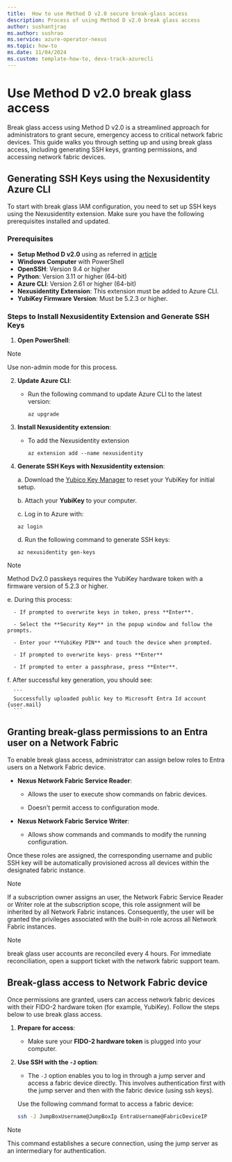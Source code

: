 ```yaml
---
title:  How to use Method D v2.0 secure break-glass access
description: Process of using Method D v2.0 break glass access
author: sushantjrao 
ms.author: sushrao
ms.service: azure-operator-nexus
ms.topic: how-to
ms.date: 11/04/2024
ms.custom: template-how-to, devx-track-azurecli
---
```


# Use Method D v2.0 break glass access

Break glass access using Method D v2.0 is a streamlined approach for administrators to grant secure, emergency access to critical network fabric devices. This guide walks you through setting up and using break glass access, including generating SSH keys, granting permissions, and accessing network fabric devices.

## Generating SSH Keys using the Nexusidentity Azure CLI

To start with break glass IAM configuration, you need to set up SSH keys using the Nexusidentity extension. Make sure you have the following prerequisites installed and updated.

### Prerequisites

- **Setup Method D v2.0** using as referred in [article](howto-set-up-break-glass-access.md)
- **Windows Computer** with PowerShell
- **OpenSSH**: Version 9.4 or higher
- **Python**: Version 3.11 or higher (64-bit)
- **Azure CLI**: Version 2.61 or higher (64-bit)
- **Nexusidentity Extension**: This extension must be added to Azure CLI.
- **YubiKey Firmware Version**: Must be 5.2.3 or higher.

### Steps to Install Nexusidentity Extension and Generate SSH Keys

1. **Open PowerShell**:

> [!Note]
> Use non-admin mode for this process.

2. **Update Azure CLI**:

   - Run the following command to update Azure CLI to the latest version:

     ```Azure CLI
     az upgrade
     ```

3. **Install Nexusidentity extension**:

   - To add the Nexusidentity extension

     ```Azure CLI
     az extension add --name nexusidentity
     ```

4. **Generate SSH Keys with Nexusidentity extension**:

   a. Download the [Yubico Key Manager](https://www.yubico.com/support/download/yubikey-manager) to reset your YubiKey for initial setup.
   
   b. Attach your **YubiKey** to your computer.

   c. Log in to Azure with:

      ```Azure CLI
      az login
      ```

   d. Run the following command to generate SSH keys:

      ```Azure CLI
      az nexusidentity gen-keys
      ```

> [!NOTE]
> Method Dv2.0 passkeys requires the YubiKey hardware token with a firmware version of 5.2.3 or higher.

   e. During this process:

      - If prompted to overwrite keys in token, press **Enter**.

      - Select the **Security Key** in the popup window and follow the prompts.

      - Enter your **YubiKey PIN** and touch the device when prompted.

      - If prompted to overwrite keys- press **Enter**

      - If prompted to enter a passphrase, press **Enter**.
   
   f. After successful key generation, you should see:

      ```
      Successfully uploaded public key to Microsoft Entra Id account {user.mail}
      ```

## Granting break-glass permissions to an Entra user on a Network Fabric

To enable break glass access, administrator can assign below roles to Entra users on a Network Fabric device.

- **Nexus Network Fabric Service Reader**:

  - Allows the user to execute show commands on fabric devices.

  - Doesn't permit access to configuration mode.

- **Nexus Network Fabric Service Writer**:

  - Allows show commands and commands to modify the running configuration.

Once these roles are assigned, the corresponding username and public SSH key will be automatically provisioned across all devices within the designated fabric instance.

> [!Note]
> If a subscription owner assigns an user,  the Network Fabric Service Reader or Writer role at the subscription scope, this role assignment will be inherited by all Network Fabric instances. Consequently, the user will be granted the privileges associated with the built-in role across all Network Fabric instances.

> [!Note]
> break glass user accounts are reconciled every 4 hours. For immediate reconciliation, open a support ticket with the network fabric support team.

## Break-glass access to Network Fabric device

Once permissions are granted, users can access network fabric devices with their FIDO-2 hardware token (for example, YubiKey). Follow the steps below to use break glass access.

1. **Prepare for access**:

   - Make sure your **FIDO-2 hardware token** is plugged into your computer.

2. **Use SSH with the `-J` option**:

   - The `-J` option enables you to log in through a jump server and access a fabric device directly. This involves authentication  first with the jump server and then with the fabric device (using ssh keys).

   Use the following command format to access a fabric device:

   ```bash
   ssh -J JumpBoxUsername@JumpBoxIp EntraUsername@FabricDeviceIP
   ```

> [!Note]
> This command establishes a secure connection, using the jump server as an intermediary for authentication.
